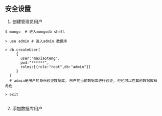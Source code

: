 ## 安全设置

1. 创建管理员用户

```
$ mongo  # 进入mongodb shell

> use admin # 进入admin 数据库

> db.createUser(
     {
       user:"maxiaoteng",
       pwd:"******",
       roles:[{role:"root",db:"admin"}]
     }
  )
  # admin是用户的身份验证数据库, 用户在当前数据库进行验证, 但也可以在其他数据库有角色

> exit


```

2. 添加数据库用户


